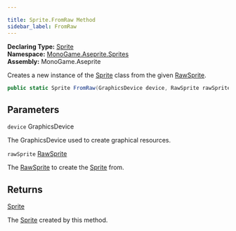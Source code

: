 ```yaml
---

title: Sprite.FromRaw Method
sidebar_label: FromRaw
---
```

**Declaring Type:** [Sprite](../)  
**Namespace:** [MonoGame.Aseprite.Sprites](../../)  
**Assembly:** MonoGame.Aseprite

Creates a new instance of the [Sprite](../) class from the given [RawSprite](../../../RawTypes/RawSprite/).

```csharp
public static Sprite FromRaw(GraphicsDevice device, RawSprite rawSprite);
```

## Parameters

`device`  GraphicsDevice

The GraphicsDevice used to create graphical resources.

`rawSprite`  [RawSprite](../../../RawTypes/RawSprite/)

The [RawSprite](../../../RawTypes/RawSprite/) to create the [Sprite](../) from.

## Returns

[Sprite](../)

The [Sprite](../) created by this method.


